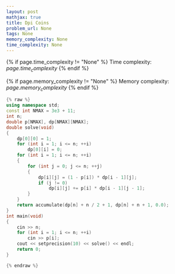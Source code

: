 ```yaml
---
layout: post
mathjax: true
title: Dpi Coins
problem_url: None
tags: None
memory_complexity: None
time_complexity: None
---
```




{% if page.time_complexity != "None" %}
Time complexity: ${{ page.time_complexity }}$
{% endif %}

{% if page.memory_complexity != "None" %}
Memory complexity: ${{ page.memory_complexity }}$
{% endif %}

```cpp
{% raw %}
using namespace std;
const int NMAX = 3e3 + 11;
int n;
double p[NMAX], dp[NMAX][NMAX];
double solve(void)
{
    dp[0][0] = 1;
    for (int i = 1; i <= n; ++i)
        dp[0][i] = 0;
    for (int i = 1; i <= n; ++i)
    {
        for (int j = 0; j <= n; ++j)
        {
            dp[i][j] = (1 - p[i]) * dp[i - 1][j];
            if (j != 0)
                dp[i][j] += p[i] * dp[i - 1][j - 1];
        }
    }
    return accumulate(dp[n] + n / 2 + 1, dp[n] + n + 1, 0.0);
}
int main(void)
{
    cin >> n;
    for (int i = 1; i <= n; ++i)
        cin >> p[i];
    cout << setprecision(10) << solve() << endl;
    return 0;
}

{% endraw %}
```